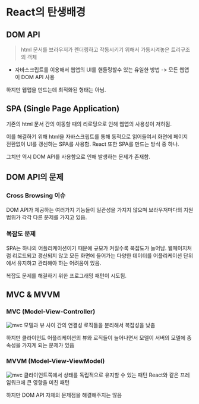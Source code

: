 # React의 탄생배경 

## DOM API
>html 문서를 브라우저가 렌더링하고 작동시키기 위해서 가동시켜놓은 트리구조의 객체

- 자바스크립트를 이용해서 웹앱의 UI를 핸들링할수 있는 유일한 방법 -> 모든 웹앱이 DOM API 사용

하지만 웹앱을 만드는데 최적화된 형태는 아님. 


## SPA (Single Page Application)

기존의 html 문서 간의 이동할 때의 리로딩으로 인해 웹앱의 사용성이 저하됨.

이를 해결하기 위해 html을 자바스크립트를 통해 동적으로 읽어들여서 화면에 페이지 전환없이 UI를 갱신하는 SPA를 사용함. React 또한 SPA를 만드는 방식 중 하나.

그치만 역시 DOM API를 사용함으로 인해 발생하는 문제가 존재함.

## DOM API의 문제
### Cross Browsing 이슈
DOM API가 제공하는 여러가지 기능들이 일관성을 가지지 않으며 브라우저마다의 지원 범위가 각각 다른 문제를 가지고 있음.

### 복잡도 문제
SPA는 하나의 어플리케이션이기 때문에 규모가 커질수록 복잡도가 늘어남.
웹페이지처럼 리로드되고 갱신되지 않고 모든 화면에 들어가는 다양한 데이터를 어플리케이션 단위에서 유지하고 관리해야 하는 어려움이 있음.

복잡도 문제를 해결하기 위한 프로그래밍 패턴이 시도됨.

## MVC & MVVM

### MVC (Model-View-Controller)
![mvc](https://images.velog.io/images/jeongopo/post/141a7081-9f59-47c0-a29a-e6a8e4e1302e/image.png)
모델과 뷰 사이 간의 연결성 로직들을 분리해서 복잡성을 낮춤 

하지만 클라이언트 어플리케이션의 뷰와 로직들이 늘어나면서 모델이 서버의 모델에 종속성을 가지게 되는 문제가 있음

### MVVM (Model-View-ViewModel)
![mvc](https://upload.wikimedia.org/wikipedia/commons/8/87/MVVMPattern.png)
클라이언트쪽에서 상태를 독립적으로 유지할 수 있는 패턴
React와 같은 프레임워크에 큰 영향을 미친 패턴

하지만 DOM API 자체의 문제점을 해결해주지는 않음

